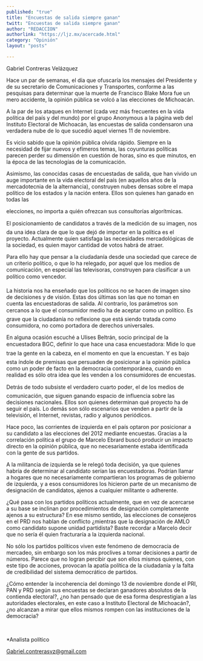 ```yaml
---
published: "true"
title: "Encuestas de salida siempre ganan"
twitt: "Encuestas de salida siempre ganan"
author: "REDACCION"
authorlink: "https://ljz.mx/acercade.html"
category: "Opinión"
layout: "posts"

---
```



  Gabriel Contreras Velázquez



  Hace un par de semanas, el día que ofuscaría los mensajes del Presidente y de su secretario de Comunicaciones y Transportes, conforme a las pesquisas para determinar que la muerte de Francisco Blake Mora fue un mero accidente, la opinión pública se volcó a las elecciones de Michoacán.



A la par de los ataques en Internet (cada vez más frecuentes en la vida política del país y del mundo) por el grupo Anonymous a la página web del Instituto Electoral de Michoacán, las encuestas de salida condensaron una verdadera nube de lo que sucedió aquel viernes 11 de noviembre.  

  Es vicio sabido que la opinión pública olvida rápido. Siempre en la necesidad de fijar nuevos y efímeros temas, las coyunturas políticas parecen perder su dimensión en cuestión de horas, sino es que minutos, en la época de las tecnologías de la comunicación.



  Asimismo, las conocidas casas de encuestadas de salida, que han vivido un auge importante en la vida electoral del país (en aquellos años de la mercadotecnia de la alternancia), construyen nubes densas sobre el mapa político de los estados y la nación entera. Ellos son quienes han ganado en todas las



  elecciones, no importa a quién ofrezcan sus consultorías algorítmicas.



  El posicionamiento de candidatos a través de la medición de su imagen, nos da una idea clara de que lo que dejó de importar en la política es el proyecto. Actualmente quien satisfaga las necesidades mercadológicas de la sociedad, es quien mayor cantidad de votos habrá de atraer.



  Para ello hay que pensar a la ciudadanía desde una sociedad que carece de un criterio político, o que lo ha relegado, por aquel que los medios de comunicación, en especial las televisoras, construyen para clasificar a un político como vencedor.



  La historia nos ha enseñado que los políticos no se hacen de imagen sino de decisiones y de visión. Estas dos últimas son las que no toman en cuenta las encuestadoras de salida. Al contrario, los parámetros son cercanos a lo que el consumidor medio ha de aceptar como un político. Es grave que la ciudadanía no reflexione que está siendo tratada como consumidora, no como portadora de derechos universales.



  En alguna ocasión escuché a Ulises Beltrán, socio principal de la encuestadora BGC, definir lo que hace una casa encuestadora: Mide lo que trae la gente en la cabeza, en el momento en que la encuestan. Y es bajo esta índole de premisas que persuaden de posicionar a la opinión pública como un poder de facto en la democracia contemporánea, cuando en realidad es sólo otra idea que les venden a los consumidores de encuestas.



  Detrás de todo subsiste el verdadero cuarto poder, el de los medios de comunicación, que siguen ganando espacio de influencia sobre las decisiones nacionales. Ellos son quienes determinan qué proyecto ha de seguir el país. Lo demás son sólo escenarios que venden a partir de la televisión, el Internet, revistas, radio y algunos periódicos.



  Hace poco, las corrientes de izquierda en el país optaron por posicionar a su candidato a las elecciones del 2012 mediante encuestas. Gracias a la correlación política el grupo de Marcelo Ebrard buscó producir un impacto directo en la opinión pública, que no necesariamente estaba identificada con la gente de sus partidos.



  A la militancia de izquierda se le relegó toda decisión, ya que quienes habría de determinar al candidato serían las encuestadoras. Podrían llamar a hogares que no necesariamente compartieran los programas de gobierno de izquierda, y a esos consumidores los hicieron parte de un mecanismo de designación de candidatos, ajenos a cualquier militante o adherente.



  ¿Qué pasa con los partidos políticos actualmente, que en vez de acercarse a su base se inclinan por procedimientos de designación completamente ajenos a su estructura? En ese mismo sentido, las elecciones de consejeros en el PRD nos hablan de conflicto ¿mientras que la designación de AMLO como candidato supone unidad partidista? Baste recordar a Marcelo decir que no sería él quien fracturaría a la izquierda nacional.



  No sólo los partidos políticos viven este fenómeno de democracia de mercadeo, sin embargo son los más proclives a tomar decisiones a partir de números. Parece que no logran percibir que son ellos mismos quienes, con este tipo de acciones, provocan la apatía política de la ciudadanía y la falta de credibilidad del sistema democrático de partidos.



  ¿Cómo entender la incoherencia del domingo 13 de noviembre donde el PRI, PAN y PRD según sus encuestas se declaran ganadores absolutos de la contienda electoral?, ¿no han pensado que de esa forma desprestigian a las autoridades electorales, en este caso a Instituto Electoral de Michoacán?, ¿no alcanzan a mirar que ellos mismos rompen con las instituciones de la democracia?



   



  *Analista político



  Gabriel.contrerasvz@gmail.com

